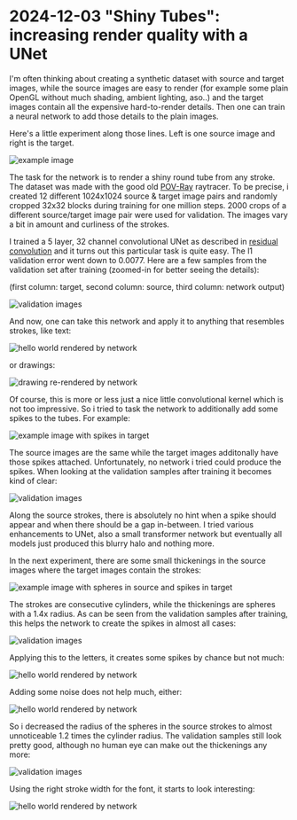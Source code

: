 # 2024-12-03 "Shiny Tubes": increasing render quality with a UNet

I'm often thinking about creating a synthetic dataset with source and target images, 
while the source images are easy to render 
(for example some plain OpenGL without much shading, ambient lighting, aso..)
and the target images contain all the expensive hard-to-render details.
Then one can train a neural network to add those details to the plain images.

Here's a little experiment along those lines. Left is one source image and right is the target.

![example image](img/shiny-tubes-example.png)

The task for the network is to render a shiny round tube from any stroke. The dataset was made
with the good old [POV-Ray](https://www.povray.org/) raytracer. To be precise, i created 12 different 1024x1024 
source & target image pairs and randomly cropped 32x32 blocks during training for one million steps. 
2000 crops of a different source/target image pair were used for validation. 
The images vary a bit in amount and curliness of the strokes.  

I trained a 5 layer, 32 channel convolutional UNet as described in [residual convolution](residual-convolution.md)
and it turns out this particular task is quite easy. The l1 validation error went down to 0.0077. 
Here are a few samples from the validation set after training (zoomed-in for better seeing the details):

(first column: target, second column: source, third column: network output)

![validation images](img/shiny-tubes-validation.png)

And now, one can take this network and apply it to anything that resembles strokes, like text:

![hello world rendered by network](img/shiny-tubes-hello-world.png)

or drawings:

![drawing re-rendered by network](img/shiny-tubes-drawing.png)

Of course, this is more or less just a nice little convolutional kernel which is not too impressive.
So i tried to task the network to additionally add some spikes to the tubes. For example:

![example image with spikes in target](img/shiny-tubes-example-spikes.png)

The source images are the same while the target images additonally have those spikes attached. 
Unfortunately, no network i tried could produce the spikes. When looking at the validation
samples after training it becomes kind of clear:

![validation images](img/shiny-tubes-spikes-validation.png)

Along the source strokes, there is absolutely no hint when a spike should appear and when there should
be a gap in-between. I tried various enhancements to UNet, also a small transformer network but 
eventually all models just produced this blurry halo and nothing more. 

In the next experiment, there are some small thickenings in the source images where the target images 
contain the strokes:

![example image with spheres in source and spikes in target](img/shiny-tubes-example-spikes-and-spheres.png)

The strokes are consecutive cylinders, while the thickenings are spheres with a 1.4x radius.
As can be seen from the validation samples after training, this helps the network to create the spikes
in almost all cases:

![validation images](img/shiny-tubes-spikes-and-spheres-validation.png)


Applying this to the letters, it creates some spikes by chance but not much:

![hello world rendered by network](img/shiny-tubes-hello-world-spikes-and-spheres.png)

Adding some noise does not help much, either:

![hello world rendered by network](img/shiny-tubes-hello-world-spikes-and-spheres-noisy.png)

So i decreased the radius of the spheres in the source strokes to almost unnoticeable 1.2 times
the cylinder radius. The validation samples still look pretty good, although no human eye
can make out the thickenings any more:

![validation images](img/shiny-tubes-spikes-and-spheres-1.2-validation.png)

Using the right stroke width for the font, it starts to look interesting:

![hello world rendered by network](img/shiny-tubes-hello-world-spikes-and-spheres-1.2-medium.png)
